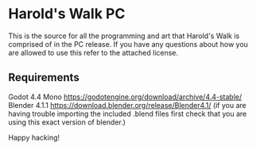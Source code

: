 # Harold's Walk PC
This is the source for all the programming and art that Harold's Walk is comprised of in the PC release.
If you have any questions about how you are allowed to use this refer to the attached license.

## Requirements
Godot 4.4 Mono https://godotengine.org/download/archive/4.4-stable/
Blender 4.1.1 https://download.blender.org/release/Blender4.1/
(if you are having trouble importing the included .blend files first check that you are using this exact version of blender.)

Happy hacking!
